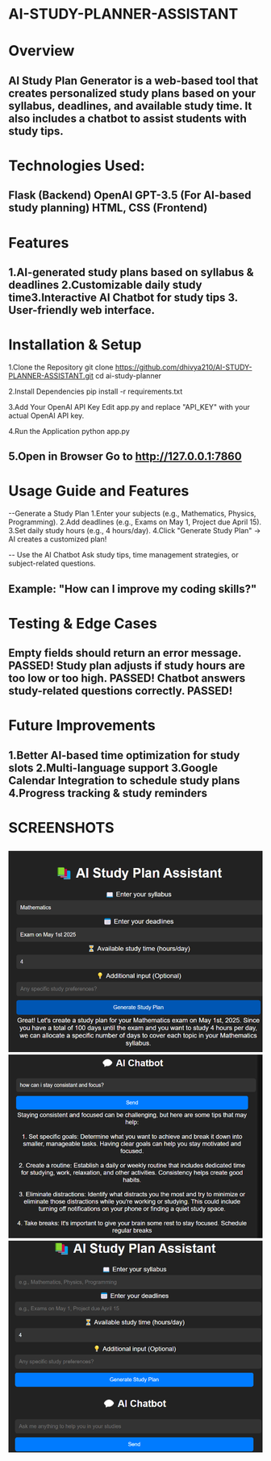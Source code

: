 # AI-STUDY-PLANNER-ASSISTANT

# Overview

AI Study Plan Generator is a web-based tool that creates personalized study plans
 based on your syllabus, deadlines, and available study time. 
 It also includes a chatbot to assist students with study tips.
----------------------------------------------
# Technologies Used:

Flask (Backend)
OpenAI GPT-3.5 (For AI-based study planning)
HTML, CSS (Frontend)
-----------------------------------------------
# Features
1.AI-generated study plans based on syllabus & deadlines
2.Customizable daily study time3.Interactive AI Chatbot for study tips 3.
User-friendly web interface.
-----------------------------------------------
# Installation & Setup

1.Clone the Repository
git clone https://github.com/dhivya210/AI-STUDY-PLANNER-ASSISTANT.git
cd ai-study-planner

2.Install Dependencies
pip install -r requirements.txt

3.Add Your OpenAI API Key
Edit app.py and replace "API_KEY" with your actual OpenAI API key.

4.Run the Application
python app.py

5.Open in Browser
Go to http://127.0.0.1:7860
-----------------------------------------------
# Usage Guide and Features
--Generate a Study Plan
1.Enter your subjects (e.g., Mathematics, Physics, Programming).
2.Add deadlines (e.g., Exams on May 1, Project due April 15).
3.Set daily study hours (e.g., 4 hours/day).
4.Click "Generate Study Plan" → AI creates a customized plan!

-- Use the AI Chatbot
Ask study tips, time management strategies, or subject-related questions.

Example: "How can I improve my coding skills?"
-----------------------------------------------
# Testing & Edge Cases
Empty fields should return an error message. PASSED!
Study plan adjusts if study hours are too low or too high. PASSED!
Chatbot answers study-related questions correctly. PASSED!
-----------------------------------------------
# Future Improvements
1.Better AI-based time optimization for study slots
2.Multi-language support
3.Google Calendar Integration to schedule study plans
4.Progress tracking & study reminders
-----------------------------------------------
# SCREENSHOTS
![1](static/STUDYPLANNER.png)
![2](static/CHATBOT.png)
![3](static/APPLICATION.png)
-------------------------------------------------



